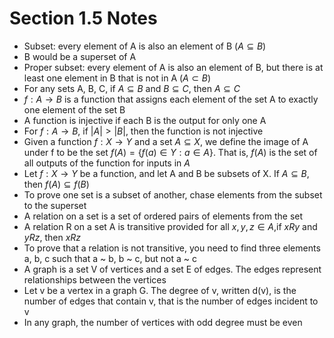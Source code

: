 # Section 1.5 Notes
- Subset: every element of A is also an element of B ($A \subseteq B$)
- B would be a superset of A
- Proper subset: every element of A is also an element of B, but there is at least one element in B that is not in A ($A \subset B$)
- For any sets A, B, C, if $A \subseteq B$ and $B \subseteq C$, then $A \subseteq C$
- $f : A \rightarrow B$ is a function that assigns each element of the set A to exactly one element of the set B
- A function is injective if each B is the output for only one A
- For $f : A \rightarrow B$, if $| A | > | B |$, then the function is not injective
- Given a function $f : X \rightarrow Y$ and a set $A \subseteq X$, we define the image of A under f to be the set $f(A) = \{f(a) \in Y : a \in A\}$. That
is, $f(A)$ is the set of all outputs of the function for inputs in $A$
- Let $f : X \rightarrow Y$ be a function, and let A and B be subsets of X. If $A \subseteq B$, then $f(A) \subseteq f(B)$
- To prove one set is a subset of another, chase elements from the subset to the superset
- A relation on a set is a set of ordered pairs of elements from the set
- A relation R on a set A is transitive provided for all $x, y, z \in A$,if $xRy$ and $yRz$, then $xRz$
- To prove that a relation is not transitive, you need to find three elements a, b, c such that a ~ b, b ~ c, but not a ~ c
- A graph is a set V of vertices and a set E of edges. The edges represent relationships between the vertices
- Let v be a vertex in a graph G. The degree of v, written d(v), is the number of edges that contain v, that is the number of edges incident to v
- In any graph, the number of vertices with odd degree must be even
  
